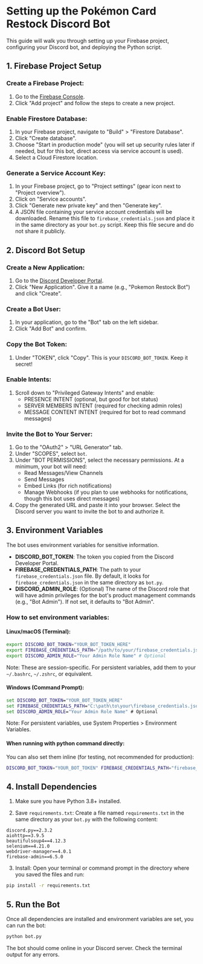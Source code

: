# Setting up the Pokémon Card Restock Discord Bot

This guide will walk you through setting up your Firebase project, configuring your Discord bot, and deploying the Python script.

## 1. Firebase Project Setup

### Create a Firebase Project:
1. Go to the [Firebase Console](https://console.firebase.google.com/).
2. Click "Add project" and follow the steps to create a new project.

### Enable Firestore Database:
1. In your Firebase project, navigate to "Build" > "Firestore Database".
2. Click "Create database".
3. Choose "Start in production mode" (you will set up security rules later if needed, but for this bot, direct access via service account is used).
4. Select a Cloud Firestore location.

### Generate a Service Account Key:
1. In your Firebase project, go to "Project settings" (gear icon next to "Project overview").
2. Click on "Service accounts".
3. Click "Generate new private key" and then "Generate key".
4. A JSON file containing your service account credentials will be downloaded. Rename this file to `firebase_credentials.json` and place it in the same directory as your `bot.py` script. Keep this file secure and do not share it publicly.

## 2. Discord Bot Setup

### Create a New Application:
1. Go to the [Discord Developer Portal](https://discord.com/developers/applications).
2. Click "New Application". Give it a name (e.g., "Pokemon Restock Bot") and click "Create".

### Create a Bot User:
1. In your application, go to the "Bot" tab on the left sidebar.
2. Click "Add Bot" and confirm.

### Copy the Bot Token: 
1. Under "TOKEN", click "Copy". This is your `DISCORD_BOT_TOKEN`. Keep it secret!

### Enable Intents: 
1. Scroll down to "Privileged Gateway Intents" and enable:
   - PRESENCE INTENT (optional, but good for bot status)
   - SERVER MEMBERS INTENT (required for checking admin roles)
   - MESSAGE CONTENT INTENT (required for bot to read command messages)

### Invite the Bot to Your Server:
1. Go to the "OAuth2" > "URL Generator" tab.
2. Under "SCOPES", select `bot`.
3. Under "BOT PERMISSIONS", select the necessary permissions. At a minimum, your bot will need:
   - Read Messages/View Channels
   - Send Messages
   - Embed Links (for rich notifications)
   - Manage Webhooks (if you plan to use webhooks for notifications, though this bot uses direct messages)
4. Copy the generated URL and paste it into your browser. Select the Discord server you want to invite the bot to and authorize it.

## 3. Environment Variables

The bot uses environment variables for sensitive information.

- **DISCORD_BOT_TOKEN**: The token you copied from the Discord Developer Portal.
- **FIREBASE_CREDENTIALS_PATH**: The path to your `firebase_credentials.json` file. By default, it looks for `firebase_credentials.json` in the same directory as `bot.py`.
- **DISCORD_ADMIN_ROLE**: (Optional) The name of the Discord role that will have admin privileges for the bot's product management commands (e.g., "Bot Admin"). If not set, it defaults to "Bot Admin".

### How to set environment variables:

#### Linux/macOS (Terminal):
```bash
export DISCORD_BOT_TOKEN="YOUR_BOT_TOKEN_HERE"
export FIREBASE_CREDENTIALS_PATH="/path/to/your/firebase_credentials.json"
export DISCORD_ADMIN_ROLE="Your Admin Role Name" # Optional
```
Note: These are session-specific. For persistent variables, add them to your `~/.bashrc`, `~/.zshrc`, or equivalent.

#### Windows (Command Prompt):
```cmd
set DISCORD_BOT_TOKEN="YOUR_BOT_TOKEN_HERE"
set FIREBASE_CREDENTIALS_PATH="C:\path\to\your\firebase_credentials.json"
set DISCORD_ADMIN_ROLE="Your Admin Role Name" # Optional
```
Note: For persistent variables, use System Properties > Environment Variables.

#### When running with python command directly:
You can also set them inline (for testing, not recommended for production):
```bash
DISCORD_BOT_TOKEN="YOUR_BOT_TOKEN" FIREBASE_CREDENTIALS_PATH="firebase_credentials.json" python bot.py
```

## 4. Install Dependencies

1. Make sure you have Python 3.8+ installed.

2. Save `requirements.txt`: Create a file named `requirements.txt` in the same directory as your `bot.py` with the following content:
```
discord.py==2.3.2
aiohttp==3.9.5
beautifulsoup4==4.12.3
selenium==4.21.0
webdriver-manager==4.0.1
firebase-admin==6.5.0
```

3. Install: Open your terminal or command prompt in the directory where you saved the files and run:
```bash
pip install -r requirements.txt
```

## 5. Run the Bot

Once all dependencies are installed and environment variables are set, you can run the bot:
```bash
python bot.py
```

The bot should come online in your Discord server. Check the terminal output for any errors.